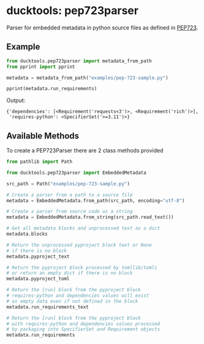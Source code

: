 # ducktools: pep723parser #

Parser for embedded metadata in python source files 
as defined in [PEP723](https://peps.python.org/pep-0723/).

## Example ##

```python
from ducktools.pep723parser import metadata_from_path
from pprint import pprint

metadata = metadata_from_path("examples/pep-723-sample.py")

pprint(metadata.run_requirements)
```

Output:
```
{'dependencies': [<Requirement('requests<3')>, <Requirement('rich')>],
 'requires-python': <SpecifierSet('>=3.11')>}
```

## Available Methods ##

To create a PEP723Parser there are 2 class methods provided

```python
from pathlib import Path

from ducktools.pep723parser import EmbeddedMetadata

src_path = Path("examples/pep-723-sample.py")

# Create a parser from a path to a source file
metadata = EmbeddedMetadata.from_path(src_path, encoding="utf-8")

# Create a parser from source code as a string
metadata = EmbeddedMetadata.from_string(src_path.read_text())

# Get all metadata blocks and unprocessed text as a dict
metadata.blocks

# Return the unprocessed pyproject block text or None 
# if there is no block
metadata.pyproject_text

# Return the pyproject block processed by tomllib/tomli
# or return an empty dict if there is no block
metadata.pyproject_toml

# Return the [run] block from the pyproject block
# requires-python and dependencies values will exist
# as empty data even if not defined in the block
metadata.run_requirements_text

# Return the [run] block from the pyproject block
# with requires-python and dependencies values processed
# by packaging into SpecifierSet and Requirement objects
metadata.run_requirements
```
